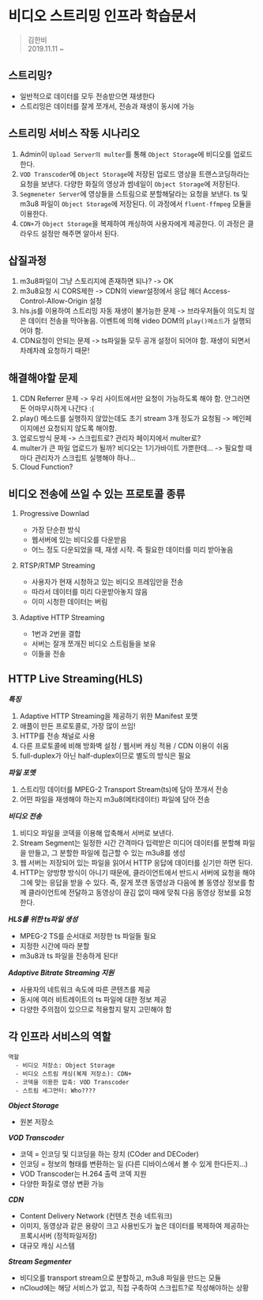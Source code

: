 # 비디오 스트리밍 인프라 학습문서
> 김한비<br>
> 2019.11.11 ~

## 스트리밍?
- 일반적으로 데이터를 모두 전송받으면 재생한다
- 스트리밍은 데이터를 잘게 쪼개서, 전송과 재생이 동시에 가능

## 스트리밍 서비스 작동 시나리오
1. Admin이 `Upload Server의 multer`를 통해 `Object Storage`에 비디오를 업로드한다.
2. `VOD Transcoder`에 `Object Storage`에 저장된 업로드 영상을 트랜스코딩하라는 요청을 보낸다. 다양한 화질의 영상과 썸네일이 `Object Storage`에 저장된다.
3. `Segmeneter Server`에 영상들을 스트림으로 분할해달라는 요청을 보낸다. ts 및 m3u8 파일이 `Object Storage`에 저장된다. 이 과정에서 `fluent-ffmpeg` 모듈을 이용한다.
4. `CDN+`가 `Object Storage`을 복제하여 캐싱하여 사용자에게 제공한다. 이 과정은 클라우드 설정만 해주면 알아서 된다.

## 삽질과정
1. m3u8파일이 그냥 스토리지에 존재하면 되나? -> OK
2. m3u8요청 시 CORS제한 -> CDN의 viewr설정에서 응답 헤더 Access-Control-Allow-Origin 설정
3. hls.js를 이용하여 스트리밍 자동 재생이 불가능한 문제 -> 브라우저들이 의도치 않은 데이터 전송을 막아놓음. 이벤트에 의해 video DOM의 `play()메소드`가 실행되어야 함.
4. CDN요청이 안되는 문제 -> ts파일들 모두 공개 설정이 되어야 함. 재생이 되면서 차례차례 요청하기 때문!

## 해결해야할 문제
1. CDN Referrer 문제 -> 우리 사이트에서만 요청이 가능하도록 해야 함. 안그러면 돈 어마무시하게 나간다 :(
2. play() 메소드를 실행하지 않았는데도 초기 stream 3개 정도가 요청됨 -> 메인페이지에선 요청되지 않도록 해야함.
3. 업로드방식 문제 -> 스크립트로? 관리자 페이지에서 multer로?
4. multer가 큰 파일 업로드가 될까? 비디오는 1기가바이트 가뿐한데... -> 필요할 때마다 관리자가 스크립트 실행해야 하나... 
5. Cloud Function?

## 비디오 전송에 쓰일 수 있는 프로토콜 종류
1. Progressive Downlad
    - 가장 단순한 방식
    - 웹서버에 있는 비디오를 다운받음
    - 어느 정도 다운되었을 때, 재생 시작. 즉 필요한 데이터를 미리 받아놓음

2. RTSP/RTMP Streaming
    - 사용자가 현재 시청하고 있는 비디오 프레임만을 전송
    - 따라서 데이터를 미리 다운받아놓지 않음
    - 이미 시청한 데이터는 버림

3. Adaptive HTTP Streaming
    - 1번과 2번을 결합
    - 서버는 잘개 쪼개진 비디오 스트림들을 보유
    - 이들을 전송


## HTTP Live Streaming(HLS)
***특징***
1. Adaptive HTTP Streaming을 제공하기 위한 Manifest 포맷
2. 애플이 만든 프로토콜로, 가장 많이 쓰임!
3. HTTP를 전송 채널로 사용
4. 다른 프로토콜에 비해 방화벽 설정 / 웹서버 캐싱 적용 / CDN 이용이 쉬움
5. full-duplex가 아닌 half-duplex이므로 별도의 방식은 필요

***파일 포멧***
1. 스트리밍 데이터를 MPEG-2 Transport Stream(ts)에 담아 쪼개서 전송
2. 어떤 파일을 재생해야 하는지 m3u8(메타데이터) 파일에 담아 전송

***비디오 전송***
1. 비디오 파일을 코덱을 이용해 압축해서 서버로 보낸다. 
2. Stream Segment는 일정한 시간 간격마다 입력받은 미디어 데이터를 분할해 파일을 만들고, 그 분할한 파일에 접근할 수 있는 m3u8를 생성
3. 웹 서버는 저장되어 있는 파일을 읽어서 HTTP 응답에 데이터를 싣기만 하면 된다.
4. HTTP는 양방향 방식이 아니기 때문에, 클라이언트에서 반드시 서버에 요청을 해야 그에 맞는 응답을 받을 수 있다. 즉, 잘게 쪼갠 동영상과 다음에 볼 동영상 정보를 함께 클라이언트에 전달하고 동영상이 끊김 없이 때에 맞춰 다음 동영상 정보를 요청한다. 

***HLS를 위한 ts파일 생성***
- MPEG-2 TS를 순서대로 저장한 ts 파일들 필요
- 지정한 시간에 따라 분할
- m3u8과 ts 파일을 전송하게 된다!

***Adaptive Bitrate Streaming 지원***
- 사용자의 네트워크 속도에 따른 콘텐츠를 제공
- 동시에 여러 비트레이트의 ts 파일에 대한 정보 제공
- 다양한 주의점이 있으므로 적용할지 말지 고민해야 함

## 각 인프라 서비스의 역할
```
역할
  - 비디오 저장소: Object Storage
  - 비디오 스트림 캐싱(복제 저장소): CDN+ 
  - 코덱을 이용한 압축: VOD Transcoder
  - 스트림 세그먼터: Who????
```

***Object Storage***
- 원본 저장소

***VOD Transcoder***
- 코덱 = 인코딩 및 디코딩을 하는 장치 (COder and DECoder)
- 인코딩 = 정보의 형태를 변환하는 일 (다른 디바이스에서 볼 수 있게 한다든지...)
- VOD Transcoder는 H.264 출력 코덱 지원
- 다양한 화질로 영상 변환 가능

***CDN***
- Content Delivery Network (컨텐츠 전송 네트워크)
- 이미지, 동영상과 같은 용량이 크고 사용빈도가 높은 데이터를 복제하여 제공하는 프록시서버 (정적파일저장)
- 대규모 캐싱 시스템

***Stream Segmenter***
- 비디오를 transport stream으로 분할하고, m3u8 파일을 만드는 모듈
- nCloud에는 해당 서비스가 없고, 직접 구축하여 스크립트?로 작성해야하는 상황

